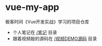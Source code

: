 # vue-my-app
极客时间《Vue开发实战》学习的项目仓库

+ 个人笔记在 [/笔记](<https://github.com/clydeqin7/vue-my-app/tree/master/%E7%AC%94%E8%AE%B0>) 目录
+ 跟着视频敲的源码在 [/视频DEMO源码](<https://github.com/clydeqin7/vue-my-app/tree/master/%E8%A7%86%E9%A2%91DEMO%E6%BA%90%E7%A0%81>) 目录
